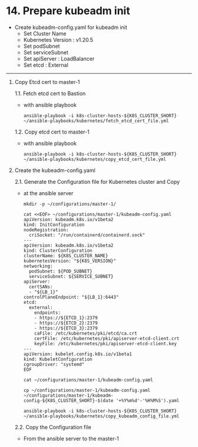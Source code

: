 # **14. Prepare kubeadm init**

- Create kubeadm-config.yaml for kubeadm init
  - Set Cluster Name
  - Kubernetes Version : v1.20.5
  - Set podSubnet 
  - Set serviceSubnet  
  - Set apiServer : LoadBalancer
  - Set etcd : External 
  
---
1. Copy Etcd cert to master-1

    1.1. Fetch etcd cert to Bastion
    - with ansible playbook

          ansible-playbook -i k8s-cluster-hosts-${K8S_CLUSTER_SHORT} ~/ansible-playbooks/kubernetes/fetch_etcd_cert_file.yml

    1.2. Copy etcd cert to master-1
    - with ansible playbook

          ansible-playbook -i k8s-cluster-hosts-${K8S_CLUSTER_SHORT} ~/ansible-playbooks/kubernetes/copy_etcd_cert_file.yml

2. Create the kubeadm-config.yaml

    2.1. Generate the Configuration file for Kubernetes cluster and Copy
    - at the ansible server

          mkdir -p ~/configurations/master-1/

          cat <<EOF> ~/configurations/master-1/kubeadm-config.yaml
          apiVersion: kubeadm.k8s.io/v1beta2
          kind: InitConfiguration
          nodeRegistration:
            criSocket: "/run/containerd/containerd.sock"
          ---
          apiVersion: kubeadm.k8s.io/v1beta2
          kind: ClusterConfiguration
          clusterName: ${K8S_CLUSTER_NAME}
          kubernetesVersion: "${K8S_VERSION}"
          networking:
            podSubnet: ${POD_SUBNET}
            serviceSubnet: ${SERVICE_SUBNET}
          apiServer:
            certSANs:
            - "${LB_1}"
          controlPlaneEndpoint: "${LB_1}:6443"
          etcd:
            external:
              endpoints:
              - https://${ETCD_1}:2379
              - https://${ETCD_2}:2379
              - https://${ETCD_3}:2379
              caFile: /etc/kubernetes/pki/etcd/ca.crt
              certFile: /etc/kubernetes/pki/apiserver-etcd-client.crt
              keyFile: /etc/kubernetes/pki/apiserver-etcd-client.key
          ---
          apiVersion: kubelet.config.k8s.io/v1beta1
          kind: KubeletConfiguration
          cgroupDriver: "systemd"
          EOF

          cat ~/configurations/master-1/kubeadm-config.yaml

          cp ~/configurations/master-1/kubeadm-config.yaml ~/configurations/master-1/kubeadm-config-${K8S_CLUSTER_SHORT}-$(date '+%Y%m%d'-'%H%M%S').yaml

          ansible-playbook -i k8s-cluster-hosts-${K8S_CLUSTER_SHORT} ~/ansible-playbooks/kubernetes/copy_kubeadm_config_file.yml

    2.2. Copy the Configuration file
    - From the ansible server to the master-1
